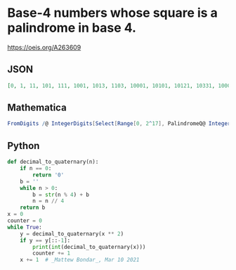 # Base\-4 numbers whose square is a palindrome in base 4\.
https://oeis.org/A263609
## JSON
```JSON
[0, 1, 11, 101, 111, 1001, 1013, 1103, 10001, 10101, 10121, 10331, 100001, 100133, 1000001, 1001001, 1001201, 1010301, 1100211, 1100323, 1101211, 10000001, 10001333, 10013201, 10031113, 100000001, 100010001, 100012001, 100103001, 100301113, 100332101, 101002101, 103231203, 110002011]
```
## Mathematica
```Mathematica
FromDigits /@ IntegerDigits[Select[Range[0, 2^17], PalindromeQ@ IntegerDigits[#^2, 4] &], 4] (* _Michael De Vlieger_, Mar 13 2021 *)
```
## Python
```Python
def decimal_to_quaternary(n):
    if n == 0:
        return '0'
    b = ''
    while n > 0:
        b = str(n % 4) + b
        n = n // 4
    return b
x = 0
counter = 0
while True:
    y = decimal_to_quaternary(x ** 2)
    if y == y[::-1]:
        print(int(decimal_to_quaternary(x)))
        counter += 1
    x += 1  # _Mattew Bondar_, Mar 10 2021
```
